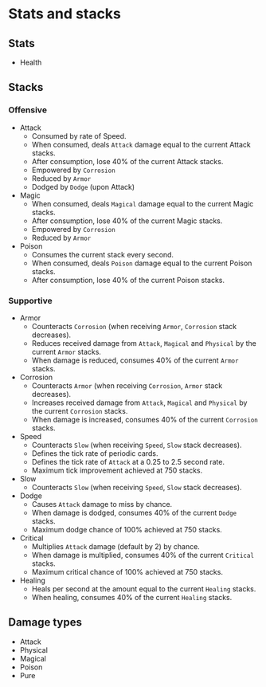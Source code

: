 # Stats and stacks

## Stats

- Health

## Stacks

### Offensive

- Attack
  - Consumed by rate of Speed.
  - When consumed, deals `Attack` damage equal to the current Attack stacks.
  - After consumption, lose 40% of the current Attack stacks.
  - Empowered by `Corrosion`
  - Reduced by `Armor`
  - Dodged by `Dodge` (upon Attack)
- Magic
  - When consumed, deals `Magical` damage equal to the current Magic stacks.
  - After consumption, lose 40% of the current Magic stacks.
  - Empowered by `Corrosion`
  - Reduced by `Armor`
- Poison
  - Consumes the current stack every second.
  - When consumed, deals `Poison` damage equal to the current Poison stacks.
  - After consumption, lose 40% of the current Poison stacks.

### Supportive

- Armor
  - Counteracts `Corrosion` (when receiving `Armor`, `Corrosion` stack decreases).
  - Reduces received damage from `Attack`, `Magical` and `Physical` by the current `Armor` stacks.
  - When damage is reduced, consumes 40% of the current `Armor` stacks.
- Corrosion
  - Counteracts `Armor` (when receiving `Corrosion`, `Armor` stack decreases).
  - Increases received damage from `Attack`, `Magical` and `Physical` by the current `Corrosion` stacks.
  - When damage is increased, consumes 40% of the current `Corrosion` stacks.
- Speed
  - Counteracts `Slow` (when receiving `Speed`, `Slow` stack decreases).
  - Defines the tick rate of periodic cards.
  - Defines the tick rate of `Attack` at a 0.25 to 2.5 second rate.
  - Maximum tick improvement achieved at 750 stacks.
- Slow
  - Counteracts `Slow` (when receiving `Speed`, `Slow` stack decreases).
- Dodge
  - Causes `Attack` damage to miss by chance.
  - When damage is dodged, consumes 40% of the current `Dodge` stacks.
  - Maximum dodge chance of 100% achieved at 750 stacks.
- Critical
  - Multiplies `Attack` damage (default by 2) by chance.
  - When damage is multiplied, consumes 40% of the current `Critical` stacks.
  - Maximum critical chance of 100% achieved at 750 stacks.
- Healing
  - Heals per second at the amount equal to the current `Healing` stacks.
  - When healing, consumes 40% of the current `Healing` stacks.

## Damage types

- Attack
- Physical
- Magical
- Poison
- Pure
